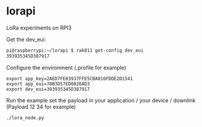# lorapi
LoRa experiments on RPI3

Get the dev_eui:
```bash
pi@raspberrypi:~/lorapi $ rak811 get-config dev_eui
393935345D387917
```
Configure the environment (.profile for example)
```
export app_key=2AED7FE03937FFE5CBA816FDDE2D1541
export app_eui=70B3D57ED0026AD3
export dev_eui=393935345D387917
```
Run the example set the payload in your application / your device / downlink (Payload 12 34 for example)
```
./lora_node.py
```
